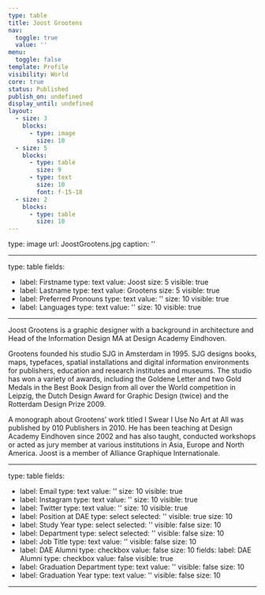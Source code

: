 ```yaml
---
type: table
title: Joost Grootens
nav:
  toggle: true
  value: ''
menu:
  toggle: false
template: Profile
visibility: World
core: true
status: Published
publish_on: undefined
display_until: undefined
layout:
  - size: 3
    blocks:
      - type: image
        size: 10
  - size: 5
    blocks:
      - type: table
        size: 9
      - type: text
        size: 10
        font: f-15-18
  - size: 2
    blocks:
      - type: table
        size: 10
---
```


type: image
url: JoostGrootens.jpg
caption: ''

---

type: table
fields:
  - label: Firstname
    type: text
    value: Joost
    size: 5
    visible: true
  - label: Lastname
    type: text
    value: Grootens
    size: 5
    visible: true
  - label: Preferred Pronouns
    type: text
    value: ''
    size: 10
    visible: true
  - label: Languages
    type: text
    value: ''
    size: 10
    visible: true

---

Joost Grootens is a graphic designer with a background in architecture and Head of the Information Design MA at Design Academy Eindhoven. 

Grootens founded his studio SJG in Amsterdam in 1995. SJG designs books, maps, typefaces, spatial installations and digital information environments for publishers, education and research institutes and museums. The studio has won a variety of awards, including the Goldene Letter and two Gold Medals in the Best Book Design from all over the World competition in Leipzig, the Dutch Design Award for Graphic Design (twice) and the Rotterdam Design Prize 2009. 

A monograph about Grootens’ work titled I Swear I Use No Art at All was published by 010 Publishers in 2010. He has been teaching at Design Academy Eindhoven since 2002 and has also taught, conducted workshops or acted as jury member at various institutions in Asia, Europe and North America. Joost is a member of Alliance Graphique Internationale.

---

type: table
fields:
  - label: Email
    type: text
    value: ''
    size: 10
    visible: true
  - label: Instagram
    type: text
    value: ''
    size: 10
    visible: true
  - label: Twitter
    type: text
    value: ''
    size: 10
    visible: true
  - label: Position at DAE
    type: select
    selected: ''
    visible: true
    size: 10
  - label: Study Year
    type: select
    selected: ''
    visible: false
    size: 10
  - label: Department
    type: select
    selected: ''
    visible: false
    size: 10
  - label: Job Title
    type: text
    value: ''
    visible: false
    size: 10
  - label: DAE Alumni
    type: checkbox
    value: false
    size: 10
    fields:
      label: DAE Alumni
      type: checkbox
      value: false
    visible: true
  - label: Graduation Department
    type: text
    value: ''
    visible: false
    size: 10
  - label: Graduation Year
    type: text
    value: ''
    visible: false
    size: 10

---
